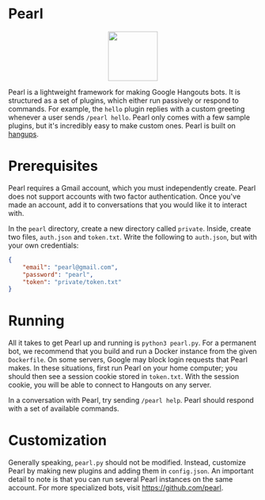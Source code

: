 # Pearl
<p align="center"><img src="pearl.png" width="100"/></p>

Pearl is a lightweight framework for making Google Hangouts bots. It is structured as a set of plugins, which either run passively or respond to commands. For example, the `hello` plugin replies with a custom greeting whenever a user sends `/pearl hello`. Pearl only comes with a few sample plugins, but it's incredibly easy to make custom ones. Pearl is built on [hangups](https://github.com/tdryer/hangups).

# Prerequisites
Pearl requires a Gmail account, which you must independently create. Pearl does not support accounts with two factor authentication. Once you've made an account, add it to conversations that you would like it to interact with.

In the `pearl` directory, create a new directory called `private`. Inside, create two files, `auth.json` and `token.txt`. Write the following to `auth.json`, but with your own credentials:
```json
{
	"email": "pearl@gmail.com",
	"password": "pearl",
	"token": "private/token.txt"
}
```

# Running
All it takes to get Pearl up and running is `python3 pearl.py`. For a permanent bot, we recommend that you build and run a Docker instance from the given `Dockerfile`. On some servers, Google may block login requests that Pearl makes. In these situations, first run Pearl on your home computer; you should then see a session cookie stored in `token.txt`. With the session cookie, you will be able to connect to Hangouts on any server.

In a conversation with Pearl, try sending `/pearl help`. Pearl should respond with a set of available commands.

# Customization
Generally speaking, `pearl.py` should not be modified. Instead, customize Pearl by making new plugins and adding them in `config.json`. An important detail to note is that you can run several Pearl instances on the same account. For more specialized bots, visit <https://github.com/pearl>.